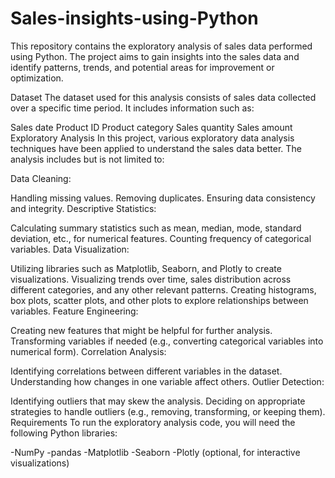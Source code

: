 # Sales-insights-using-Python
This repository contains the exploratory analysis of sales data performed using Python. The project aims to gain insights into the sales data and identify patterns, trends, and potential areas for improvement or optimization.

Dataset
The dataset used for this analysis consists of sales data collected over a specific time period. It includes information such as:

Sales date
Product ID
Product category
Sales quantity
Sales amount
Exploratory Analysis
In this project, various exploratory data analysis techniques have been applied to understand the sales data better. The analysis includes but is not limited to:

Data Cleaning:

Handling missing values.
Removing duplicates.
Ensuring data consistency and integrity.
Descriptive Statistics:

Calculating summary statistics such as mean, median, mode, standard deviation, etc., for numerical features.
Counting frequency of categorical variables.
Data Visualization:

Utilizing libraries such as Matplotlib, Seaborn, and Plotly to create visualizations.
Visualizing trends over time, sales distribution across different categories, and any other relevant patterns.
Creating histograms, box plots, scatter plots, and other plots to explore relationships between variables.
Feature Engineering:

Creating new features that might be helpful for further analysis.
Transforming variables if needed (e.g., converting categorical variables into numerical form).
Correlation Analysis:

Identifying correlations between different variables in the dataset.
Understanding how changes in one variable affect others.
Outlier Detection:

Identifying outliers that may skew the analysis.
Deciding on appropriate strategies to handle outliers (e.g., removing, transforming, or keeping them).
Requirements
To run the exploratory analysis code, you will need the following Python libraries:

-NumPy
-pandas
-Matplotlib
-Seaborn
-Plotly (optional, for interactive visualizations)
